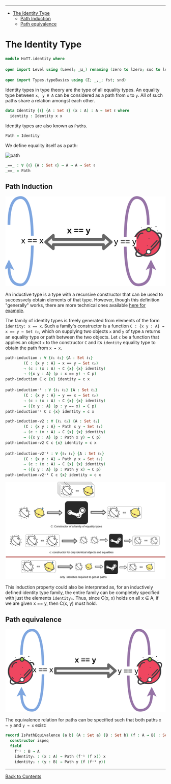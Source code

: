 <!-- START doctoc generated TOC please keep comment here to allow auto update -->
<!-- DON'T EDIT THIS SECTION, INSTEAD RE-RUN doctoc TO UPDATE -->
****

- [The Identity Type](#the-identity-type)
  - [Path Induction](#path-induction)
  - [Path equivalence](#path-equivalence)

<!-- END doctoc generated TOC please keep comment here to allow auto update -->


# The Identity Type

```agda
module HoTT.identity where

open import Level using (Level; _⊔_) renaming (zero to lzero; suc to lsuc)

open import Types.typeBasics using (Σ; _,_; fst; snd)
```

Identity types in type theory are the type of all equality types. An equality type between `x, y ∈ A` can be considered as a path from `x` to `y`. All of such paths share a relation amongst each other.

```agda
data Identity {ℓ} {A : Set ℓ} (x : A) : A → Set ℓ where
  identity : Identity x x
```

Identity types are also known as `Path`s.

```agda
Path = Identity
```

We define equality itself as a path:

![path](./path.png)

```agda
_==_ : ∀ {ℓ} {A : Set ℓ} → A → A → Set ℓ
_==_ = Path
```

## Path Induction

![path-induction](./path-induction.png)

An inductive type is a type with a recursive constructor that can be used to successvely obtain elements of that type. However, though this definition "generally" works, there are more technical ones available [here for example](https://github.com/HoTT/book/issues/460).

The family of identity types is freely generated from elements of the form `identity: x == x`. Such a family's constructor is a function `C : {x y : A} → x == y → Set ℓ₂`, which on supplying two objects `x` and `y` of type `A` returns an equality type or path between the two objects. Let `c` be a function that applies an object `x` to the constructor `C` and its `identity` equality type to obtain the path from `x → x`.

```agda
path-induction : ∀ {ℓ₁ ℓ₂} {A : Set ℓ₁}
        (C : {x y : A} → x == y → Set ℓ₂)
        → (c : (x : A) → C {x} {x} identity)
        → ({x y : A} (p : x == y) → C p)
path-induction C c {x} identity = c x

path-induction⁻¹ : ∀ {ℓ₁ ℓ₂} {A : Set ℓ₁}
        (C : {x y : A} → y == x → Set ℓ₂)
        → (c : (x : A) → C {x} {x} identity)
        → ({x y : A} (p : y == x) → C p)
path-induction⁻¹ C c {x} identity = c x
```

```agda
path-induction-v2 : ∀ {ℓ₁ ℓ₂} {A : Set ℓ₁}
        (C : {x y : A} → Path x y → Set ℓ₂)
        → (c : (x : A) → C {x} {x} identity)
        → ({x y : A} (p : Path x y) → C p)
path-induction-v2 C c {x} identity = c x

path-induction-v2⁻¹ : ∀ {ℓ₁ ℓ₂} {A : Set ℓ₁}
        (C : {x y : A} → Path y x → Set ℓ₂)
        → (c : (x : A) → C {x} {x} identity)
        → ({x y : A} (p : Path y x) → C p)
path-induction-v2⁻¹ C c {x} identity = c x
```

![abstract-path-induction](./abstract-path-induction.png)

This induction property could also be interpreted as, for an inductively defined identity type family, the entire family can be completely specified with just the elements `identityₓ`. Thus, since C(x, x) holds on all x ∈ A, if we are given x == y, then C(x, y) must hold.

## Path equivalence

![path-equivalence](./path-equivalence.png)

The equivalence relation for paths can be specified such that both paths `x → y` and `y → x` exist:

```agda
record IsPathEquivalence {a b} {A : Set a} {B : Set b} (f : A → B) : Set (a ⊔ b) where
  constructor ispeq
  field
    f⁻¹ : B → A
    identity₁ : (x : A) → Path (f⁻¹ (f x)) x
    identity₂ : (y : B) → Path y (f (f⁻¹ y))
```


****
[Back to Contents](./contents.html)
